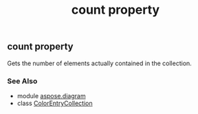 ﻿---
title: count property
second_title: Aspose.Diagram for Python via .NET API References
description: 
type: docs
weight: 70
url: /python-net/aspose.diagram/colorentrycollection/count/
is_root: false
---

## count property


Gets the number of elements actually contained in the collection.

### See Also
* module [aspose.diagram](../../)
* class [ColorEntryCollection](/diagram/python-net/aspose.diagram/colorentrycollection)
